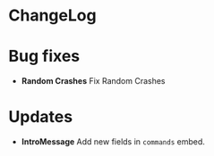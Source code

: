 # ChangeLog

# Bug fixes

-   **Random Crashes** Fix Random Crashes

# Updates

-   **IntroMessage** Add new fields in `commands` embed.
